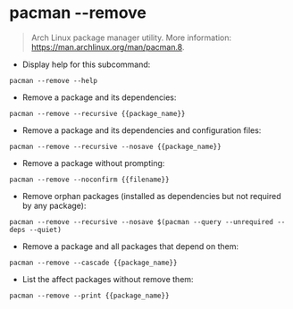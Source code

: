 # pacman --remove

> Arch Linux package manager utility.
> More information: <https://man.archlinux.org/man/pacman.8>.

- Display help for this subcommand:

`pacman --remove --help`

- Remove a package and its dependencies:

`pacman --remove --recursive {{package_name}}`

- Remove a package and its dependencies and configuration files:

`pacman --remove --recursive --nosave {{package_name}}`

- Remove a package without prompting:

`pacman --remove --noconfirm {{filename}}`

- Remove orphan packages (installed as dependencies but not required by any package):

`pacman --remove --recursive --nosave $(pacman --query --unrequired --deps --quiet)`

- Remove a package and all packages that depend on them:

`pacman --remove --cascade {{package_name}}`

- List the affect packages without remove them:

`pacman --remove --print {{package_name}}`
